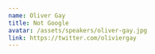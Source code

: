 ```yaml
---
name: Oliver Gay
title: Not Google
avatar: /assets/speakers/oliver-gay.jpg
link: https://twitter.com/oliviergay
---
```

